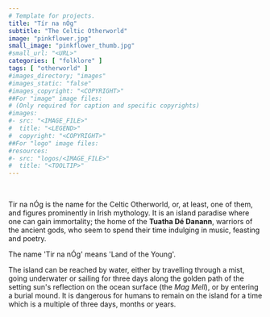```yaml
---
# Template for projects.
title: "Tír na nÓg"
subtitle: "The Celtic Otherworld"
image: "pinkflower.jpg"
small_image: "pinkflower_thumb.jpg"
#small_url: "<URL>"
categories: [ "folklore" ]
tags: [ "otherworld" ]
#images_directory; "images"
#images_static: "false"
#images_copyright: "<COPYRIGHT>"
##For "image" image files:
# (Only required for caption and specific copyrights)
#images:
#- src: "<IMAGE_FILE>"
#  title: "<LEGEND>"
#  copyright: "<COPYRIGHT>"
##For "logo" image files:
#resources:
#- src: "logos/<IMAGE_FILE>"
#  title: "<TOOLTIP>"
---
```

<br>

Tir na nÓg is the name for the Celtic Otherworld, or, at least, one of them, and figures prominently in Irish mythology. It is an island paradise where one can gain immortality; the home of the **Tuatha Dé Danann**, warriors of the ancient gods, who seem to spend their time indulging in music, feasting and poetry.   

The name 'Tir na nÓg' means 'Land of the Young'.  

The island can be reached by water, either by travelling through a mist, going underwater or sailing for three days along the golden path of the setting sun's reflection on the ocean surface (the *Mag Mell*), or by entering a burial mound. It is dangerous for humans to remain on the island for a time which is a multiple of three days, months or years.
